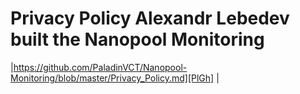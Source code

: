 


# Privacy Policy Alexandr Lebedev built the Nanopool Monitoring


|https://github.com/PaladinVCT/Nanopool-Monitoring/blob/master/Privacy_Policy.md][PlGh] |

